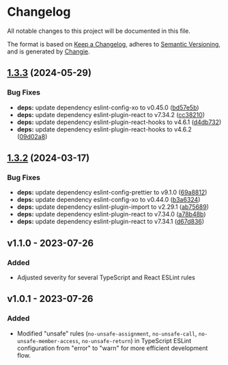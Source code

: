 # Changelog
All notable changes to this project will be documented in this file.

The format is based on [Keep a Changelog](https://keepachangelog.com/en/1.0.0/),
adheres to [Semantic Versioning](https://semver.org/spec/v2.0.0.html),
and is generated by [Changie](https://github.com/miniscruff/changie).


## [1.3.3](https://github.com/jellydn/eslint-config-productsway/compare/v1.3.2...v1.3.3) (2024-05-29)


### Bug Fixes

* **deps:** update dependency eslint-config-xo to v0.45.0 ([bd57e5b](https://github.com/jellydn/eslint-config-productsway/commit/bd57e5b9bc9d1a898269a27ab101b65343e07b02))
* **deps:** update dependency eslint-plugin-react to v7.34.2 ([cc38210](https://github.com/jellydn/eslint-config-productsway/commit/cc38210f9ba276597cd5f01c58746b17bf580430))
* **deps:** update dependency eslint-plugin-react-hooks to v4.6.1 ([d4db732](https://github.com/jellydn/eslint-config-productsway/commit/d4db732292b68004cf08c29d15ad4d121f895032))
* **deps:** update dependency eslint-plugin-react-hooks to v4.6.2 ([09d02a8](https://github.com/jellydn/eslint-config-productsway/commit/09d02a8bca2b920c2ed797cba06a95bfe96f5a74))

## [1.3.2](https://github.com/jellydn/eslint-config-productsway/compare/v1.3.1...v1.3.2) (2024-03-17)


### Bug Fixes

* **deps:** update dependency eslint-config-prettier to v9.1.0 ([69a8812](https://github.com/jellydn/eslint-config-productsway/commit/69a8812451e82ba8664fa7861bb3f3baf36b29ba))
* **deps:** update dependency eslint-config-xo to v0.44.0 ([b3a6324](https://github.com/jellydn/eslint-config-productsway/commit/b3a6324bed791a3c2e0f61fc7d0be1f31dbd0385))
* **deps:** update dependency eslint-plugin-import to v2.29.1 ([ab75689](https://github.com/jellydn/eslint-config-productsway/commit/ab75689b36454853ce14c13d357981b23f6ea665))
* **deps:** update dependency eslint-plugin-react to v7.34.0 ([a78b48b](https://github.com/jellydn/eslint-config-productsway/commit/a78b48b57103b8e2608c33ab3aac52f51772d9d6))
* **deps:** update dependency eslint-plugin-react to v7.34.1 ([d67d836](https://github.com/jellydn/eslint-config-productsway/commit/d67d83689d2c10dfc3a160eac6766f1fde3557ef))

## v1.1.0 - 2023-07-26
### Added
* Adjusted severity for several TypeScript and React ESLint rules

## v1.0.1 - 2023-07-26

### Added

-   Modified "unsafe" rules (`no-unsafe-assignment`, `no-unsafe-call`, `no-unsafe-member-access`, `no-unsafe-return`) in TypeScript ESLint configuration from "error" to "warn" for more efficient development flow.
